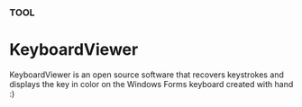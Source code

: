 ### TOOL
# KeyboardViewer
KeyboardViewer is an open source software that recovers keystrokes and displays the key in color on the Windows Forms keyboard created with hand :)
